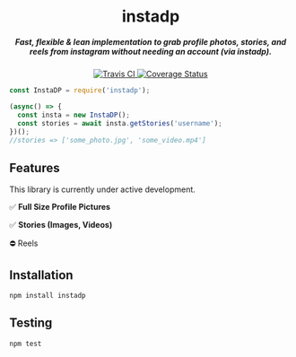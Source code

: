 <h1 align="center">instadp</h1>
<h5 align="center">Fast, flexible & lean implementation to grab profile photos, stories, and reels from instagram without needing an account (via instadp).</h5>
<div align="center">
  <a href="http://travis-ci.org/cameronh/instadp">
    <img src="https://travis-ci.org/cameronh/instadp.svg?branch=master" alt="Travis CI" />
  </a>
  <a href='https://coveralls.io/github/cameronh/instadp?branch=master'>
    <img src='https://coveralls.io/repos/github/cameronh/instadp/badge.svg?branch=master&dummy=unused' alt='Coverage Status' />
  </a>
</div>


```js
const InstaDP = require('instadp');

(async() => {
  const insta = new InstaDP();
  const stories = await insta.getStories('username');
})();
//stories => ['some_photo.jpg', 'some_video.mp4']
```

## Features

This library is currently under active development.

✅ <b>Full Size Profile Pictures</b>

✅ <b>Stories (Images, Videos)</b>

⛔️ Reels


## Installation
`npm install instadp`

## Testing
`npm test`
